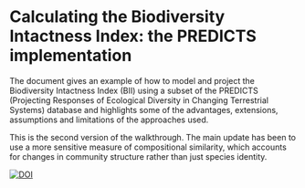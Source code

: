 # Calculating the Biodiversity Intactness Index: the PREDICTS implementation

The document gives an example of how to model and project the Biodiversity Intactness Index (BII) using a subset of the PREDICTS (Projecting Responses of Ecological Diversity in Changing Terrestrial Systems) database and highlights some of the advantages, extensions, assumptions and limitations of the approaches used.

This is the second version of the walkthrough. The main update has been to use a more sensitive measure of compositional similarity, which accounts for changes in community structure rather than just species identity.

[![DOI](https://zenodo.org/badge/169256761.svg)](https://zenodo.org/badge/latestdoi/169256761)
